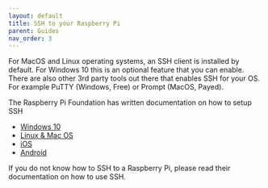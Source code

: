```yaml
---
layout: default
title: SSH to your Raspberry Pi
parent: Guides
nav_order: 3
---
```


For MacOS and Linux operating systems, an SSH client is installed by default. For Windows 10 this is an optional feature that you can enable. There are also other 3rd party tools out there that enables SSH for your OS. For example PuTTY (Windows, Free) or Prompt (MacOS, Payed).

The Raspberry Pi Foundation has written documentation on how to setup SSH

- [Windows 10](https://www.raspberrypi.org/documentation/remote-access/ssh/windows10.md)
- [Linux & Mac OS](https://www.raspberrypi.org/documentation/remote-access/ssh/unix.md)
- [iOS](https://www.raspberrypi.org/documentation/remote-access/ssh/ios.md)
- [Android](https://www.raspberrypi.org/documentation/remote-access/ssh/android.md)

If you do not know how to SSH to a Raspberry Pi, please read their documentation on how to use SSH.
